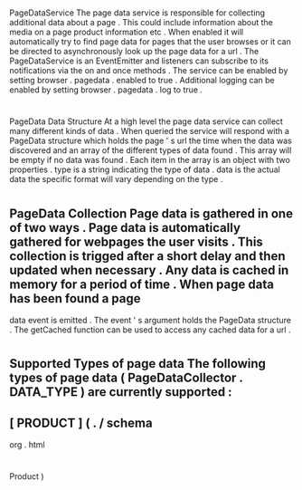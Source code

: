 #
PageDataService
The
page
data
service
is
responsible
for
collecting
additional
data
about
a
page
.
This
could
include
information
about
the
media
on
a
page
product
information
etc
.
When
enabled
it
will
automatically
try
to
find
page
data
for
pages
that
the
user
browses
or
it
can
be
directed
to
asynchronously
look
up
the
page
data
for
a
url
.
The
PageDataService
is
an
EventEmitter
and
listeners
can
subscribe
to
its
notifications
via
the
on
and
once
methods
.
The
service
can
be
enabled
by
setting
browser
.
pagedata
.
enabled
to
true
.
Additional
logging
can
be
enabled
by
setting
browser
.
pagedata
.
log
to
true
.
#
#
PageData
Data
Structure
At
a
high
level
the
page
data
service
can
collect
many
different
kinds
of
data
.
When
queried
the
service
will
respond
with
a
PageData
structure
which
holds
the
page
'
s
url
the
time
when
the
data
was
discovered
and
an
array
of
the
different
types
of
data
found
.
This
array
will
be
empty
if
no
data
was
found
.
Each
item
in
the
array
is
an
object
with
two
properties
.
type
is
a
string
indicating
the
type
of
data
.
data
is
the
actual
data
the
specific
format
will
vary
depending
on
the
type
.
#
#
PageData
Collection
Page
data
is
gathered
in
one
of
two
ways
.
Page
data
is
automatically
gathered
for
webpages
the
user
visits
.
This
collection
is
trigged
after
a
short
delay
and
then
updated
when
necessary
.
Any
data
is
cached
in
memory
for
a
period
of
time
.
When
page
data
has
been
found
a
page
-
data
event
is
emitted
.
The
event
'
s
argument
holds
the
PageData
structure
.
The
getCached
function
can
be
used
to
access
any
cached
data
for
a
url
.
#
#
Supported
Types
of
page
data
The
following
types
of
page
data
(
PageDataCollector
.
DATA_TYPE
)
are
currently
supported
:
-
[
PRODUCT
]
(
.
/
schema
-
org
.
html
#
Product
)
